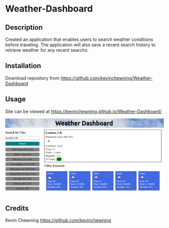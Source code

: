 # Weather-Dashboard

## Description

Created an application that enables users to search weather conditions before traveling. The application will also save a recent search history to retrieve weather for any recent searchs.

## Installation

Download repository from https://github.com/kevinchewning/Weather-Dashboard

## Usage

Site can be viewed at https://kevinchewning.github.io/Weather-Dashboard/

![Site Screenshot](./assets/images/wd-screenshot.PNG)

## Credits

Kevin Chewning https://github.com/kevinchewning
